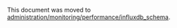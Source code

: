 This document was moved to [administration/monitoring/performance/influxdb_schema](../administration/monitoring/performance/influxdb_schema.md).
